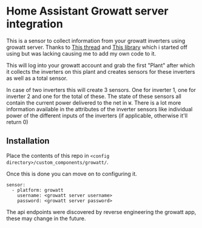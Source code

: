 # Home Assistant Growatt server integration
This is a sensor to collect information from your growatt inverters using growatt server.
Thanks to [This thread](https://community.home-assistant.io/t/anyone-experience-with-connecting-a-growatt-solar-inverter/60430/2)
and [This library](https://github.com/Sjord/growatt_api_client)
which i started off using but was lacking causing me to add my own code to it.

This will log into your growatt account and grab the first "Plant" after which it collects the inverters on this plant and creates sensors for these inverters as well as a total sensor.

In case of two inverters this will create 3 sensors. One for inverter 1, one for inverter 2 and one for the total of these. The state of these sensors all contain the current power delivered to the net in `W`. There is a lot more information available in the attributes of the inverter sensors like individual power of the different inputs of the inverters (if applicable, otherwise it'll return 0)


## Installation
Place the contents of this repo
in `<config directory>/custom_components/growatt/`.

Once this is done you can move on to configuring it.
```
sensor:
  - platform: growatt
    username: <growatt server username>
    password: <growatt server password>
```
The api endpoints were discovered by reverse engineering the growatt app, these may change in the future.
